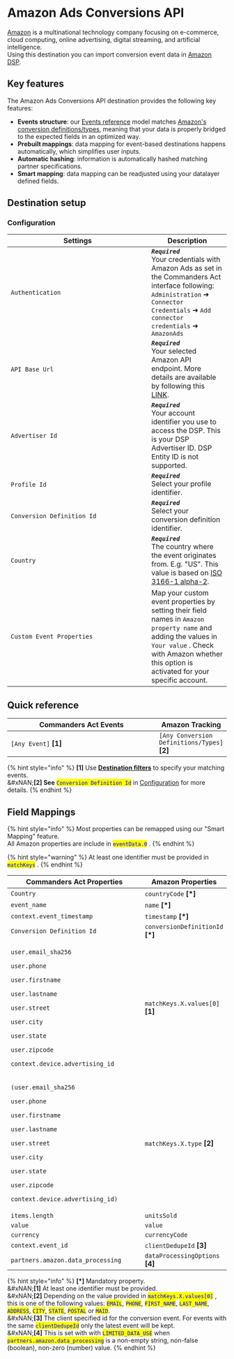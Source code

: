 # Amazon Ads Conversions API

[Amazon](https://www.aboutamazon.eu/who-we-are) is a multinational technology company focusing on e-commerce, cloud computing, online advertising, digital streaming, and artificial intelligence.\
Using this destination you can import conversion event data in [Amazon DSP](https://advertising.amazon.com/solutions/products/amazon-dsp).

## Key features

The Amazon Ads Conversions API destination provides the following key features:

* **Events structure**: our [Events reference](https://community.commandersact.com/platform-x/developers/tracking/events-reference) model matches [Amazon's conversion definitions/types](https://advertising.amazon.com/API/docs/en-us/dsp-conversion-builder#tag/Amazon-Conversion-Definitions/operation/dspAmazonCreateConversionDefinitions), meaning that your data is properly bridged to the expected fields in an optimized way.
* **Prebuilt mappings**: data mapping for event-based destinations happens automatically, which simplifies user inputs.
* **Automatic hashing**: information is automatically hashed matching partner specifications.
* **Smart mapping**: data mapping can be readjusted using your datalayer defined fields.&#x20;

## Destination setup

### Configuration

<table><thead><tr><th width="307">Settings</th><th>Description</th></tr></thead><tbody><tr><td><code>Authentication</code></td><td><em><strong><code>Required</code></strong></em> <br>Your credentials with Amazon Ads as set in the Commanders Act interface following: <code>Administration</code> ➜ <code>Connector Credentials</code> ➜ <code>Add connector credentials</code> ➜ <code>AmazonAds</code></td></tr><tr><td><code>API Base Url</code></td><td><em><strong><code>Required</code></strong></em>  <br>Your selected Amazon API endpoint. More details are available by following this <a href="https://advertising.amazon.com/API/docs/en-us/reference/api-overview#api-endpoints">LINK</a>.</td></tr><tr><td><code>Advertiser Id</code></td><td><em><strong><code>Required</code></strong></em> <br>Your account identifier you use to access the DSP. This is your DSP Advertiser ID. DSP Entity ID is not supported.</td></tr><tr><td><code>Profile Id</code></td><td><em><strong><code>Required</code></strong></em> <br>Select your profile identifier.</td></tr><tr><td><code>Conversion Definition Id</code></td><td><em><strong><code>Required</code></strong></em> <br>Select your conversion definition identifier.</td></tr><tr><td><code>Country</code></td><td><em><strong><code>Required</code></strong></em> <br>The country where the event originates from. E.g. "US". This value is based on <a href="https://en.wikipedia.org/wiki/List_of_ISO_3166_country_codes">ISO 3166-1 alpha-2</a>.</td></tr><tr><td><code>Custom Event Properties</code></td><td>Map your custom event properties by setting their field names in <code>Amazon property name</code>  and adding the values in <code>Your value</code> . Check with Amazon whether this option is activated for your specific account.</td></tr></tbody></table>

## Quick reference

<table><thead><tr><th width="336">Commanders Act Events</th><th>Amazon Tracking</th></tr></thead><tbody><tr><td><code>[Any Event]</code> <strong>[1]</strong></td><td><code>[Any Conversion Definitions/Types]</code> <strong>[2]</strong></td></tr></tbody></table>

{% hint style="info" %}
**\[1]** Use [**Destination filters**](https://doc.commandersact.com/features/destinations/destination-filters) to specify your matching events.\
&#xNAN;**\[2] See** <mark style="color:blue;">`Conversion Definition Id`</mark> in [Configuration](amazon-ads-conversions-api.md#configuration) for more details.
{% endhint %}

## Field Mappings

{% hint style="info" %}
Most properties can be remapped using our "Smart Mapping" feature.\
All Amazon properties are include in <mark style="color:blue;">`eventData.0`</mark> .
{% endhint %}

{% hint style="warning" %}
At least one identifier must be provided in <mark style="color:blue;">`matchKeys`</mark> .
{% endhint %}

<table><thead><tr><th width="359.6685580062746">Commanders Act Properties</th><th>Amazon Properties</th></tr></thead><tbody><tr><td><code>Country</code></td><td><code>countryCode</code> <strong>[*]</strong></td></tr><tr><td><code>event_name</code></td><td><code>name</code> <strong>[*]</strong></td></tr><tr><td><code>context.event_timestamp</code></td><td><code>timestamp</code> <strong>[*]</strong></td></tr><tr><td><code>Conversion Definition Id</code></td><td><code>conversionDefinitionId</code> <strong>[*]</strong></td></tr><tr><td><p><code>user.email_sha256</code></p><p><code>user.phone</code></p><p><code>user.firstname</code></p><p><code>user.lastname</code></p><p><code>user.street</code></p><p><code>user.city</code></p><p><code>user.state</code></p><p><code>user.zipcode</code></p><p><code>context.device.advertising_id</code></p></td><td><code>matchKeys.X.values[0]</code> <strong>[1]</strong></td></tr><tr><td><p><code>(user.email_sha256</code></p><p><code>user.phone</code></p><p><code>user.firstname</code></p><p><code>user.lastname</code></p><p><code>user.street</code></p><p><code>user.city</code></p><p><code>user.state</code></p><p><code>user.zipcode</code></p><p><code>context.device.advertising_id)</code></p></td><td><code>matchKeys.X.type</code> <strong>[2]</strong></td></tr><tr><td><code>items.length</code></td><td><code>unitsSold</code></td></tr><tr><td><code>value</code></td><td><code>value</code></td></tr><tr><td><code>currency</code></td><td><code>currencyCode</code></td></tr><tr><td><code>context.event_id</code></td><td><code>clientDedupeId</code> <strong>[3]</strong></td></tr><tr><td><code>partners.amazon.data_processing</code></td><td><code>dataProcessingOptions</code> <strong>[4]</strong></td></tr></tbody></table>

{% hint style="info" %}
**\[\*]** Mandatory property.\
&#xNAN;**\[1]** At least one identifier must be provided.\
&#xNAN;**\[2]** Depending on the value provided in <mark style="color:blue;">`matchKeys.X.values[0]`</mark> , this is one of the following values: <mark style="color:blue;">`EMAIL`</mark>, <mark style="color:blue;">`PHONE`</mark>, <mark style="color:blue;">`FIRST_NAME`</mark>, <mark style="color:blue;">`LAST_NAME`</mark>, <mark style="color:blue;">`ADDRESS`</mark>, <mark style="color:blue;">`CITY`</mark>, <mark style="color:blue;">`STATE`</mark>, <mark style="color:blue;">`POSTAL`</mark> or <mark style="color:blue;">`MAID`</mark>.\
&#xNAN;**\[3]** The client specified id for the conversion event. For events with the same <mark style="color:blue;">`clientDedupeId`</mark> only the latest event will be kept.\
&#xNAN;**\[4]** This is set with with <mark style="color:blue;">`LIMITED_DATA_USE`</mark> when <mark style="color:blue;">`partners.amazon.data_processing`</mark> is a non-empty string, non-false (boolean), non-zero (number) value.
{% endhint %}
